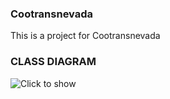 ### Cootransnevada ###
This is a project for Cootransnevada

### CLASS DIAGRAM ###
![Click to show](https://6211dfd8-a-e1e09691-s-sites.googlegroups.com/a/unicesar.edu.co/mi-wiki---carlos/home/UML-Diagram-Cootransnevada.jpg)
